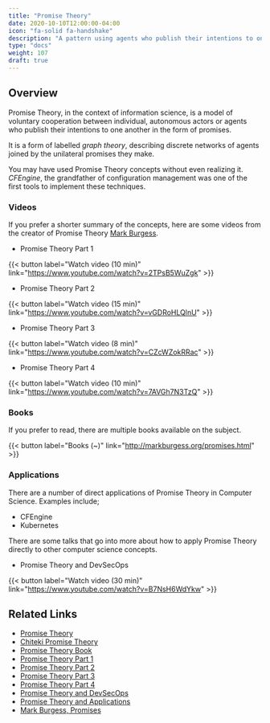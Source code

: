 ```yaml
---
title: "Promise Theory"
date: 2020-10-10T12:00:00-04:00
icon: "fa-solid fa-handshake"
description: "A pattern using agents who publish their intentions to one another in the form of promises."
type: "docs"
weight: 107
draft: true
---
```


## Overview

Promise Theory, in the context of information science, is a model of voluntary cooperation between individual, autonomous actors or agents who publish their intentions to one another in the form of promises.

It is a form of labelled _graph theory_, describing discrete networks of agents joined by the unilateral promises they make.

You may have used Promise Theory concepts without even realizing it. _CFEngine_, the grandfather of configuration management was one of the first tools to implement these techniques.

### Videos

If you prefer a shorter summary of the concepts, here are some videos from the creator of Promise Theory [Mark Burgess](<https://en.wikipedia.org/wiki/Mark_Burgess_(computer_scientist)>).

- Promise Theory Part 1

{{< button label="Watch video (10 min)" link="https://www.youtube.com/watch?v=2TPsB5WuZgk" >}}
<br/>

- Promise Theory Part 2

{{< button label="Watch video (15 min)" link="https://www.youtube.com/watch?v=vGDRoHLQlnU" >}}
<br/>

- Promise Theory Part 3

{{< button label="Watch video (8 min)" link="https://www.youtube.com/watch?v=CZcWZokRRac" >}}
<br/>

- Promise Theory Part 4

{{< button label="Watch video (10 min)" link="https://www.youtube.com/watch?v=7AVGh7N3TzQ" >}}
<br/>

### Books

If you prefer to read, there are multiple books available on the subject.

{{< button label="Books (~)" link="http://markburgess.org/promises.html" >}}
<br/>

### Applications

There are a number of direct applications of Promise Theory in Computer Science. Examples include;

- CFEngine
- Kubernetes

There are some talks that go into more about how to apply Promise Theory directly to other computer science concepts.

- Promise Theory and DevSecOps

{{< button label="Watch video (30 min)" link="https://www.youtube.com/watch?v=B7NsH6WdYkw" >}}
<br/>

## Related Links

- [Promise Theory](https://en.wikipedia.org/wiki/Promise_theory)
- [Chiteki Promise Theory](https://www.chiteki.org/promise-theory)
- [Promise Theory Book](https://www.amazon.com/Promise-Theory-Principles-Applications-1/dp/1495437779)
- [Promise Theory Part 1](https://www.youtube.com/watch?v=2TPsB5WuZgk)
- [Promise Theory Part 2](https://www.youtube.com/watch?v=vGDRoHLQlnU)
- [Promise Theory Part 3](https://www.youtube.com/watch?v=CZcWZokRRac)
- [Promise Theory Part 4](https://www.youtube.com/watch?v=7AVGh7N3TzQ)
- [Promise Theory and DevSecOps](https://www.youtube.com/watch?v=B7NsH6WdYkw)
- [Promise Theory and Applications](https://www.youtube.com/c/PromiseTheoryandApplications/videos)
- [Mark Burgess, Promises](http://markburgess.org/promises.html)
